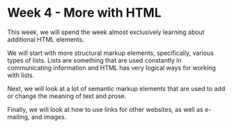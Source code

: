# Week 4 - More with HTML

This week, we will spend the week almost exclusively learning about additional HTML elements. 

We will start with more structural markup elements, specifically, various types of lists. Lists are something that are used constantly in communicating information and HTML has very logical ways for working with lists. 

Next, we will look at a lot of semantic markup elements that are used to add or change the meaning of text and prose. 

Finally, we will look at how to use links for other websites, as well as e-mailing, and images. 